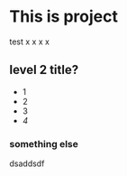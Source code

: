 # This is project 

test x x x x 

## level 2 title?

* 1
* 2
* 3
* _4_

### something else

dsaddsdf
